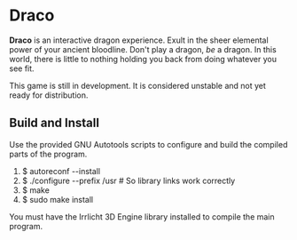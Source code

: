 Draco
=====

**Draco** is an interactive dragon experience. Exult in the sheer 
elemental power of your ancient bloodline. Don't play a dragon, _be_ a 
dragon. In this world, there is little to nothing holding you back from 
doing whatever you see fit.

This game is still in development. It is considered unstable and not
yet ready for distribution.

Build and Install
-----------------

Use the provided GNU Autotools scripts to configure and build the 
compiled parts of the program.

1. $ autoreconf --install
2. $ ./configure --prefix /usr # So library links work correctly
3. $ make
4. $ sudo make install

You must have the Irrlicht 3D Engine library installed to compile the 
main program.
